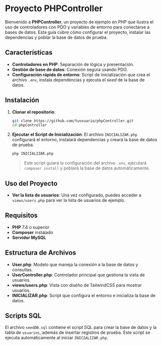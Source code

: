 # Proyecto PHPController

Bienvenido a **PHPController**, un proyecto de ejemplo en PHP que ilustra el uso de controladores con PDO y variables de entorno para conectarse a bases de datos. Esta guía cubre cómo configurar el proyecto, instalar las dependencias y poblar la base de datos de prueba.

## Características

- **Controladores en PHP**: Separación de lógica y presentación.
- **Gestión de base de datos**: Conexión segura usando PDO.
- **Configuración rápida de entorno**: Script de inicialización que crea el archivo `.env`, instala dependencias y ejecuta el *seed* de la base de datos.

## Instalación

1. **Clonar el repositorio**:
   ```bash
   git clone https://github.com/tuusuario/phpController.git
   cd phpController
   ```

2. **Ejecutar el Script de Inicialización**:
   El archivo `INICIALIZAR.php` configurará el entorno, instalará dependencias y creará la base de datos de prueba.
   ```bash
   php INICIALIZAR.php
   ```
   > Este script guiará la configuración del archivo `.env`, ejecutará `composer install` y poblará la base de datos automáticamente.

## Uso del Proyecto

- **Ver la lista de usuarios**: Una vez configurado, puedes acceder a `views/users.php` para ver la lista de usuarios de ejemplo.

## Requisitos

- **PHP** 7.4 o superior
- **Composer** instalado
- **Servidor MySQL**

## Estructura de Archivos

- **User.php**: Modelo que maneja la conexión a la base de datos y consultas.
- **UserController.php**: Controlador principal que gestiona la vista de usuarios.
- **views/users.php**: Vista con diseño de TailwindCSS para mostrar usuarios.
- **INICIALIZAR.php**: Script que configura el entorno e inicializa la base de datos.

## Scripts SQL

El archivo `seedDB.sql` contiene el script SQL para crear la base de datos y la tabla de `usuarios`, además de insertar registros de prueba. Este script se ejecuta automáticamente al iniciar `INICIALIZAR.php`.